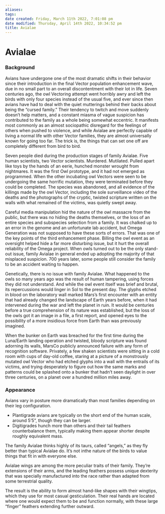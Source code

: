 ```yaml
---
aliases: 
tags: 
date created: Friday, March 11th 2022, 7:01:08 pm
date modified: Thursday, April 14th 2022, 10:34:52 pm
title: Avialae
---
```

# Avialae
### Background

Avians have undergone one of the most dramatic shifts in their behavior since their introduction in the final Vector population enhancement wave, due in no small part to an overall discontentment with their lot in life. Seven centuries ago, the owl Vectoring attempt went horribly awry and left the birds with only four species instead of the usual five, and ever since then avians have had to deal with the quiet mutterings behind their backs about being the “cursed family.” Their tendency to twitch and move suddenly doesn’t help matters, and a constant miasma of vague suspicion has contributed to the family as a whole being somewhat eccentric. It manifests most commonly as an almost sociopathic disregard for the feelings of others when pushed to violence, and while Avialae are perfectly capable of living a normal life with other Vector families, they are almost universally known for going too far. The trick is, the things that can set one off are completely different from bird to bird.

Seven people died during the production stages of family Avialae. Five human scientists, two Vector scientists. Murdered. Mutilated. Pulled apart like toys by the hands of an eerie, hunched monster wrought from nightmares. It was the first Owl prototype, and it had not emerged as programmed. When the other incubating owl Vectors were seen to be undergoing the same horrific mutation, they were terminated before they could be completed. The species was abandoned, and all evidence of the killings made by the owl Vector, including the sole surveillance video of the deaths and the photographs of the cryptic, twisted scripture written on the walls with what remained of the victims, was quietly swept away.

Careful media manipulation hid the nature of the owl massacre from the public, but there was no hiding the deaths themselves, or the loss of an entire species and subspecies selection from a family. It was chalked up to an error in the genome and an unfortunate lab accident, but Omega Generation was not supposed to have these sorts of errors. That was one of the key points of the third enhancement phase. Billing the owl event as an oversight helped hide a far more disturbing issue, but it hurt the overall reliability of the Omega project. When owls turned out to be the only stand-out issue, family Avialae in general ended up adopting the majority of that misplaced suspicion. 700 years later, some people still consider the family to be an accident waiting to happen.

Genetically, there is no issue with family Avialae. What happened to the owls so many years ago was the result of human tampering, using forces they did not understand. And while the owl event itself was brief and brutal, its repercussions would linger in Sol to the present day. The glyphs etched in blood on the laboratory wall marked Mars’s first encounter with an entity that had already changed the landscape of Earth years before, when it had intervened during the war and left the planet in ruin. It would be centuries before a true comprehension of its nature was established, but the loss of the owls got it an image in a file, a first report, and opened eyes to the possibility of a more insidious force from Earth than was previously imagined.

When the bunker on Earth was breached for the first time during the Luna/Earth landing operation and twisted, bloody scripture was found adorning its walls, MarsCo publicly announced failure with any form of recognition software. Privately, a few shaken scientists were sitting in a cold room with cups of day-old coffee, staring at a picture of a monstrously mutated owl Vector who had etched glyphs into a wall with the entrails of its victims, and trying desperately to figure out how the same marks and patterns could be splashed onto a bunker that hadn’t seen daylight in over three centuries, on a planet over a hundred million miles away.

### Appearance

Avians vary in posture more dramatically than most families depending on their leg configuration.

- Plantigrade avians are typically on the short end of the human scale, around 5’5”, though they can be larger.
- Digitigrades hunch more than others and their tail feathers counterbalance them, typically making them appear shorter despite roughly equivalent mass.

The family Avialae thinks highly of its taurs, called “angels,” as they fly better than typical Avialae do. It’s not inthe nature of the birds to value things that fit in with everyone else.

Avialae wings are among the more peculiar traits of their family. They’re extensions of their arms, and the leading feathers possess unique dexterity that was specially manufactured into the race rather than adapted from some terrestrial quality.

The result is the ability to form almost hand-like shapes with their wingtips, which they use for most casual gesticulation.
Their real hands are located where one would expect them to be and function normally, with these large “finger” feathers extending further outward.